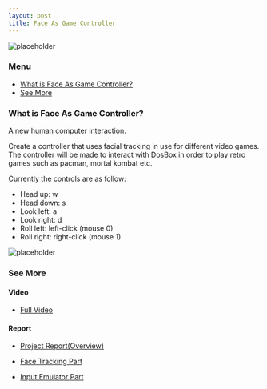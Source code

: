 ```yaml
---
layout: post
title: Face As Game Controller
---
```

![placeholder](http://okkrf0epo.bkt.clouddn.com/Game1.gif)

### Menu
- [What is Face As Game Controller?](#1)
- [See More](#2)


<h3 id="1">What is Face As Game Controller?</h3>

A new human computer interaction. 

Create a controller that uses facial tracking in use for different video games. The controller will be made to interact with DosBox in order to play retro games such as pacman, mortal kombat etc.

Currently the controls are as follow:

  - Head up: w
  - Head down: s
  - Look left: a
  - Look right: d
  - Roll left: left-click (mouse 0)
  - Roll right: right-click (mouse 1)

![placeholder](http://okkrf0epo.bkt.clouddn.com/Game2.gif)


<h3 id="2">See More</h3>

#### Video

- [Full Video](http://v.youku.com/v_show/id_XMjk0OTc4OTUyNA==.html?spm=a2hzp.8244740.0.0#paction)


#### Report

- [Project Report(Overview)](http://okkrf0epo.bkt.clouddn.com/Group-27-Group-Report.pdf)

- [Face Tracking Part](http://osvz68mjl.bkt.clouddn.com/Face%20Tracking%20Report.pdf)

- [Input Emulator Part](http://osvz68mjl.bkt.clouddn.com/Input%20Emulator%20Report.pdf)